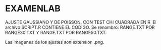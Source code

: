 # EXAMENLAB
AJUSTE GAUSSIANO Y DE POISSON, CON TEST CHI CUADRADA EN R.
El archivo SCRIPT.R CONTIENE EL CODIGO.
Se renombro: RANGE.TXT POR RANGE30.TXT Y RANGE.TXT POR RANGE50.TXT.

Las imagenes de los ajustes son extension .png.
